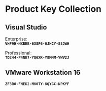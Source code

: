 
# Product Key Collection

## **Visual Studio**
Enterprise:  
**`VHF9H-NXBBB-638P6-6JHCY-88JWH`**

Professional:  
**`TD244-P4NB7-YQ6XK-Y8MMM-YWV2J`**

## **VMware Workstation 16**
**`ZF3R0-FHED2-M80TY-8QYGC-NPKYF`**